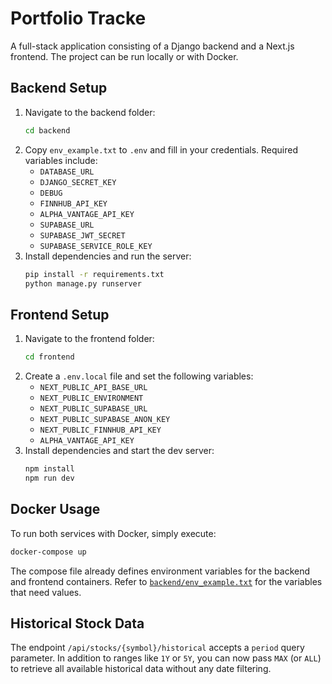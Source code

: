 # Portfolio Tracke

A full-stack application consisting of a Django backend and a Next.js frontend. The project can be run locally or with Docker.

## Backend Setup

1. Navigate to the backend folder:
   ```bash
   cd backend
   ```
2. Copy `env_example.txt` to `.env` and fill in your credentials. Required variables include:
   - `DATABASE_URL`
   - `DJANGO_SECRET_KEY`
   - `DEBUG`
   - `FINNHUB_API_KEY`
   - `ALPHA_VANTAGE_API_KEY`
   - `SUPABASE_URL`
   - `SUPABASE_JWT_SECRET`
   - `SUPABASE_SERVICE_ROLE_KEY`
3. Install dependencies and run the server:
   ```bash
   pip install -r requirements.txt
   python manage.py runserver
   ```

## Frontend Setup

1. Navigate to the frontend folder:
   ```bash
   cd frontend
   ```
2. Create a `.env.local` file and set the following variables:
   - `NEXT_PUBLIC_API_BASE_URL`
   - `NEXT_PUBLIC_ENVIRONMENT`
   - `NEXT_PUBLIC_SUPABASE_URL`
   - `NEXT_PUBLIC_SUPABASE_ANON_KEY`
   - `NEXT_PUBLIC_FINNHUB_API_KEY`
   - `ALPHA_VANTAGE_API_KEY`
3. Install dependencies and start the dev server:
   ```bash
   npm install
   npm run dev
   ```

## Docker Usage

To run both services with Docker, simply execute:
```bash
docker-compose up
```
The compose file already defines environment variables for the backend and frontend containers. Refer to [`backend/env_example.txt`](backend/env_example.txt) for the variables that need values.

## Historical Stock Data

The endpoint `/api/stocks/{symbol}/historical` accepts a `period` query
parameter. In addition to ranges like `1Y` or `5Y`, you can now pass
`MAX` (or `ALL`) to retrieve all available historical data without any
date filtering.

